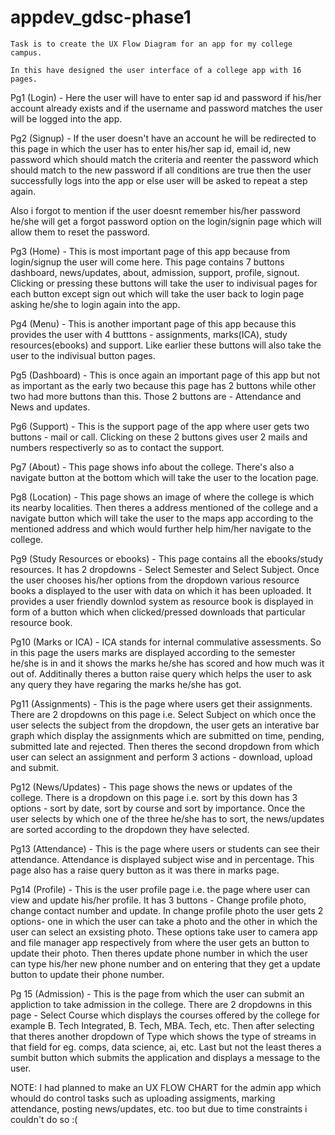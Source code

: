 # appdev_gdsc-phase1
```
Task is to create the UX Flow Diagram for an app for my college campus.
```

```
In this have designed the user interface of a college app with 16 pages.
```

Pg1 (Login) - Here the user will have to enter sap id and password if his/her account already exists and if the username and password matches the user will be logged into the app.

Pg2 (Signup) - If the user doesn't have an account he will be redirected to this page in which the user has to enter his/her sap id, email id, new password which should match the criteria and reenter the password which should match to the new password if all conditions are true then the user successfully logs into the app or else user will be asked to repeat a step again.

Also i forgot to mention if the user doesnt remember his/her password he/she will get a forgot password option on the login/signin page which will allow them to reset the password.

Pg3 (Home) - This is most important page of this app because from login/signup the user will come here. This page contains 7 buttons dashboard, news/updates, about, admission, support, profile, signout. Clicking or pressing these buttons will take the user to indivisual pages for each button except sign out which will take the user back to login page asking he/she to login again into the app.

Pg4 (Menu) - This is another important page of this app because this provides the user with 4 butttons - assignments, marks(ICA), study resources(ebooks) and support. Like earlier these buttons will also take the user to the indivisual button pages.

Pg5 (Dashboard) - This is once again an important page of this app but not as important as the early two because this page has 2 buttons while other two had more buttons than this. Those 2 buttons are - Attendance and News and updates.

Pg6 (Support) - This is the support page of the app where user gets two buttons - mail or call. Clicking on these 2 buttons gives user 2 mails and numbers respectiverly so as to contact the support.

Pg7 (About) - This page shows info about the college. There's also a navigate button at the bottom which will take the user to the location page.

Pg8 (Location) - This page shows an image of where the college is which its nearby localities. Then theres a address mentioned of the college and a navigate button which will take the user to the maps app according to the mentioned address and which would further help him/her navigate to the college.

Pg9 (Study Resources or ebooks) - This page contains all the ebooks/study resources. It has 2 dropdowns - Select Semester and Select Subject. Once the user chooses his/her options from the dropdown various resource books a displayed to the user with data on which it has been uploaded. It provides a user friendly downlod system as resource book is displayed in form of a button which when clicked/pressed downloads that particular resource book.

Pg10 (Marks or ICA) - ICA stands for internal commulative assessments. So in this page the users marks are displayed according to the semester he/she is in and it shows the marks he/she has scored and how much was it out of. Additinally theres a button raise query which helps the user to ask any query they have regaring the marks he/she has got.

Pg11 (Assignments) - This is the page where users get their assignments. There are 2 dropdowns on this page i.e. Select Subject on which once the user selects the subject from the dropdown, the user gets an interative bar graph which display the assignments which are submitted on time, pending, submitted late and rejected. Then theres the second dropdown from which user can select an assignment and perform 3 actions - download, upload and submit.

Pg12 (News/Updates) - This page shows the news or updates of the college. There is a dropdown on this page i.e. sort by this down has 3 options - sort by date, sort by course and sort by importance. Once the user selects by which one of the three he/she has to sort, the news/updates are sorted according to the dropdown they have selected.

Pg13 (Attendance) - This is the page where users or students can see their attendance. Attendance is displayed subject wise and in percentage. This page also has a raise query button as it was there in marks page.

Pg14 (Profile) - This is the user profile page i.e. the page where user can view and update his/her profile. It has 3 buttons - Change profile photo, change contact number and update. In change profile photo the user gets 2 options- one in which the user can take a photo and the other in which the user can select an exsisting photo. These options take user to camera app and file manager app respectively from where the user gets an button to update their photo. Then theres update phone number in which the user can type his/her new phone number and on entering that they get a update button to update their phone number.

Pg 15 (Admission) - This is the page from which the user can submit an appliction to take admission in the college. There are 2 dropdowns in this page - Select Course which displays the courses offered by the college for example B. Tech Integrated, B. Tech, MBA. Tech, etc. Then after selecting that theres another dropdown of Type which shows the type of streams in that field for eg. comps, data science, ai, etc. Last but not the least theres a sumbit button which submits the application and displays a message to the user.

NOTE:
I had planned to make an UX FLOW CHART for the admin app which whould do control tasks such as uploading assigments, marking attendance, posting news/updates, etc. too but due to time constraints i couldn't do so :(
